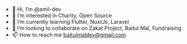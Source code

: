 - 👋 Hi, I’m @amil-dev
- 👀 I’m interested in Charity, Open Source
- 🌱 I’m currently learning Flutter, NuxtJs, Laravel
- 💞️ I’m looking to collaborate on Zakat Project, Baitul Mal, Fundraising
- 📫 How to reach me baitulmaldev@gmail.com

<!---
baitulmal/baitulmal is a ✨ special ✨ repository because its `README.md` (this file) appears on your GitHub profile.
You can click the Preview link to take a look at your changes.
--->
